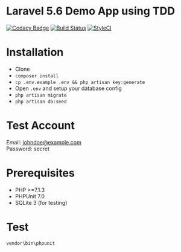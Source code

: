 # Laravel 5.6 Demo App using TDD
[![Codacy Badge](https://api.codacy.com/project/badge/Grade/6928af40094745a6b30bffd1ed327c08)](https://app.codacy.com/app/VerzatileTom/DemoApp?utm_source=github.com&utm_medium=referral&utm_content=VerzatileTom/DemoApp&utm_campaign=badger)
[![Build Status](https://travis-ci.org/VerzatileTom/DemoApp.svg?branch=master)](https://travis-ci.org/VerzatileTom/DemoApp) [![StyleCI](https://styleci.io/repos/125182649/shield?branch=master)](https://styleci.io/repos/125182649)

# Installation
- Clone
- `composer install`
- `cp .env.example .env && php artisan key:generate`
- Open `.env` and setup your database config
- `php artisan migrate`
- `php artisan db:seed`

# Test Account
Email: johndoe@example.com <br>
Password: secret

# Prerequisites
- PHP >=7.1.3
- PHPUnit 7.0
- SQLite 3 (for testing)

# Test
```shell
vendor\bin\phpunit
```
